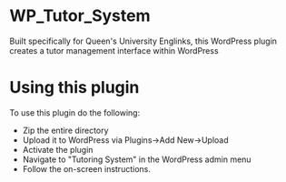 # WP_Tutor_System
Built specifically for Queen's University Englinks, this WordPress plugin creates a tutor management interface within WordPress
# Using this plugin
To use this plugin do the following:
- Zip the entire directory
- Upload it to WordPress via Plugins->Add New->Upload
- Activate the plugin
- Navigate to "Tutoring System" in the WordPress admin menu
- Follow the on-screen instructions.
